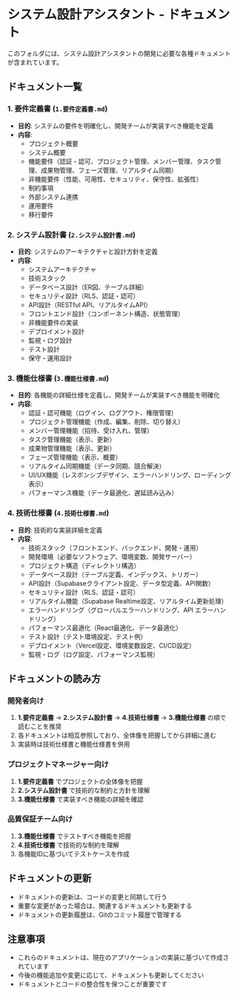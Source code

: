 # システム設計アシスタント - ドキュメント

このフォルダには、システム設計アシスタントの開発に必要な各種ドキュメントが含まれています。

## ドキュメント一覧

### 1. 要件定義書 (`1.要件定義書.md`)
- **目的**: システムの要件を明確化し、開発チームが実装すべき機能を定義
- **内容**:
  - プロジェクト概要
  - システム概要
  - 機能要件（認証・認可、プロジェクト管理、メンバー管理、タスク管理、成果物管理、フェーズ管理、リアルタイム同期）
  - 非機能要件（性能、可用性、セキュリティ、保守性、拡張性）
  - 制約事項
  - 外部システム連携
  - 運用要件
  - 移行要件

### 2. システム設計書 (`2.システム設計書.md`)
- **目的**: システムのアーキテクチャと設計方針を定義
- **内容**:
  - システムアーキテクチャ
  - 技術スタック
  - データベース設計（ER図、テーブル詳細）
  - セキュリティ設計（RLS、認証・認可）
  - API設計（RESTful API、リアルタイムAPI）
  - フロントエンド設計（コンポーネント構造、状態管理）
  - 非機能要件の実装
  - デプロイメント設計
  - 監視・ログ設計
  - テスト設計
  - 保守・運用設計

### 3. 機能仕様書 (`3.機能仕様書.md`)
- **目的**: 各機能の詳細仕様を定義し、開発チームが実装すべき機能を明確化
- **内容**:
  - 認証・認可機能（ログイン、ログアウト、権限管理）
  - プロジェクト管理機能（作成、編集、削除、切り替え）
  - メンバー管理機能（招待、受け入れ、管理）
  - タスク管理機能（表示、更新）
  - 成果物管理機能（表示、更新）
  - フェーズ管理機能（表示、概要）
  - リアルタイム同期機能（データ同期、競合解決）
  - UI/UX機能（レスポンシブデザイン、エラーハンドリング、ローディング表示）
  - パフォーマンス機能（データ最適化、遅延読み込み）

### 4. 技術仕様書 (`4.技術仕様書.md`)
- **目的**: 技術的な実装詳細を定義
- **内容**:
  - 技術スタック（フロントエンド、バックエンド、開発・運用）
  - 開発環境（必要なソフトウェア、環境変数、開発サーバー）
  - プロジェクト構造（ディレクトリ構造）
  - データベース設計（テーブル定義、インデックス、トリガー）
  - API設計（Supabaseクライアント設定、データ型定義、API関数）
  - セキュリティ設計（RLS、認証・認可）
  - リアルタイム機能（Supabase Realtime設定、リアルタイム更新処理）
  - エラーハンドリング（グローバルエラーハンドリング、API エラーハンドリング）
  - パフォーマンス最適化（React最適化、データ最適化）
  - テスト設計（テスト環境設定、テスト例）
  - デプロイメント（Vercel設定、環境変数設定、CI/CD設定）
  - 監視・ログ（ログ設定、パフォーマンス監視）

## ドキュメントの読み方

### 開発者向け
1. **1.要件定義書** → **2.システム設計書** → **4.技術仕様書** → **3.機能仕様書** の順で読むことを推奨
2. 各ドキュメントは相互参照しており、全体像を把握してから詳細に進む
3. 実装時は技術仕様書と機能仕様書を併用

### プロジェクトマネージャー向け
1. **1.要件定義書** でプロジェクトの全体像を把握
2. **2.システム設計書** で技術的な制約と方針を理解
3. **3.機能仕様書** で実装すべき機能の詳細を確認

### 品質保証チーム向け
1. **3.機能仕様書** でテストすべき機能を把握
2. **4.技術仕様書** で技術的な制約を理解
3. 各機能IDに基づいてテストケースを作成

## ドキュメントの更新

- ドキュメントの更新は、コードの変更と同期して行う
- 重要な変更があった場合は、関連するドキュメントも更新する
- ドキュメントの更新履歴は、Gitのコミット履歴で管理する

## 注意事項

- これらのドキュメントは、現在のアプリケーションの実装に基づいて作成されています
- 今後の機能追加や変更に応じて、ドキュメントも更新してください
- ドキュメントとコードの整合性を保つことが重要です 
